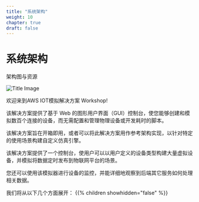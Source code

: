 ```yaml
---
title: "系统架构"
weight: 10
chapter: true
draft: false
---
```


# 系统架构

架构图与资源

![Title Image](/images/introduction/frame_graph.png)

欢迎来到AWS IOT模拟解决方案 Workshop!

该解决方案提供了基于 Web 的图形用户界面（GUI）控制台，使您能够创建和模拟数百个连接的设备，而无需配置和管理物理设备或开发耗时的脚本。

该解决方案旨在开箱即用，或者可以将此解决方案用作参考架构实现，以针对特定的使用场景构建自定义仿真引擎。

该解决方案提供了一个控制台，使用户可以以用户定义的设备类型构建大量虚拟设备，并模拟将数据定时发布到物联网平台的场景。

您还可以使用该模拟器进行设备的监控，并能详细地观察到后端其它服务如何处理相关数据。

我们将从以下几个方面展开：
{{% children showhidden="false" %}}
